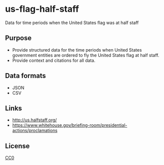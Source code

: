 # us-flag-half-staff
Data for time periods when the United States flag was at half staff

## Purpose
- Provide structured data for the time periods when United States government entities are ordered to fly the United States flag at half staff.
- Provide context and citations for all data.

## Data formats
- JSON
- CSV

## Links
- http://us.halfstaff.org/
- https://www.whitehouse.gov/briefing-room/presidential-actions/proclamations

## License
[CC0](https://wiki.creativecommons.org/wiki/CC0_FAQ)

